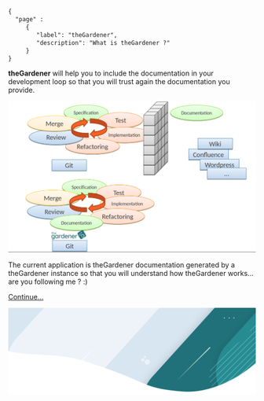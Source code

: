 ```thegardener
{
  "page" :
     {
        "label": "theGardener",
        "description": "What is theGardener ?"
     }
}
```


**theGardener** will help you to include the documentation in your development loop so that you will trust again the documentation you provide.

![](../assets/images/development_workflow.png)


The current application is theGardener documentation generated by a theGardener instance so that you will understand how theGardener works... are you following me ? :) 

[Continue...](thegardener://path=theGardener>>_/theTeaser)


![](../assets/images/banner.png)